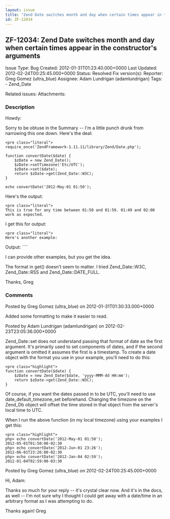 ```yaml
---
layout: issue
title: "Zend Date switches month and day when certain times appear in the constructor's arguments"
id: ZF-12034
---
```


ZF-12034: Zend Date switches month and day when certain times appear in the constructor's arguments
---------------------------------------------------------------------------------------------------

 Issue Type: Bug Created: 2012-01-31T01:23:40.000+0000 Last Updated: 2012-02-24T00:25:45.000+0000 Status: Resolved Fix version(s): 
 Reporter:  Greg Gomez (ultra\_blue)  Assignee:  Adam Lundrigan (adamlundrigan)  Tags: - Zend\_Date
 
 Related issues: 
 Attachments: 
### Description

Howdy:

Sorry to be obtuse in the Summary -- I'm a little punch drunk from narrowing this one down. Here's the deal:

 
    <pre class="literal"> 
    require_once('ZendFramework-1.11.11/library/Zend/Date.php');
    
    function convertDate($date) {
        $zDate = new Zend_Date();
        $zDate->setTimezone('Etc/UTC');
        $zDate->set($date);
        return $zDate->get(Zend_Date::W3C);
    }   
    
    echo convertDate('2012-May-01 01:50');


Here's the output:

 
    <pre class="literal">
    This is true for any time between 01:50 and 01:59. 01:49 and 02:00 work as expected.
    


I get this for output:

 
    <pre class="literal">
    Here's another example:
    


Output: ````

I can provide other examples, but you get the idea.

The format in get() doesn't seem to matter. I tried Zend\_Date::W3C, Zend\_Date::RSS and Zend\_Date::DATE\_FULL.

Thanks, Greg

 

 

### Comments

Posted by Greg Gomez (ultra\_blue) on 2012-01-31T01:30:33.000+0000

Added some formatting to make it easier to read.

 

 

Posted by Adam Lundrigan (adamlundrigan) on 2012-02-23T23:05:36.000+0000

Zend\_Date::set does not understand passing that format of date as the first argument. It's primarily used to set components of dates, and if the second argument is omitted it assumes the first is a timestamp. To create a date object with the format you use in your example, you'll need to do this:

 
    <pre class="highlight">
    function convertDate($date) {
        $zDate = new Zend_Date($date, 'yyyy-MMM-dd HH:mm');
        return $zDate->get(Zend_Date::W3C);
    }   


Of course, if you want the dates passed in to be UTC, you'll need to use date\_default\_timezone\_set beforehand. Changing the timezone on the Zend\_Db object will offset the time stored in that object from the server's local time to UTC.

When I run the above function (in my local timezone) using your examples I get this:

 
    <pre class="highlight">
    php> echo convertDate('2012-May-01 01:50');
    2012-05-01T01:50:00-02:30
    php> echo convertDate('2012-Jun-01 23:26');
    2012-06-01T23:26:00-02:30
    php> echo convertDate('2012-Jan-04 02:59');
    2012-01-04T02:59:00-03:30


 

 

Posted by Greg Gomez (ultra\_blue) on 2012-02-24T00:25:45.000+0000

Hi, Adam:

Thanks so much for your reply -- it's crystal clear now. And it's in the docs, as well -- I'm not sure why I thought I could get away with a date/time in an arbitrary format as I was attempting to do.

Thanks again! Greg

 

 